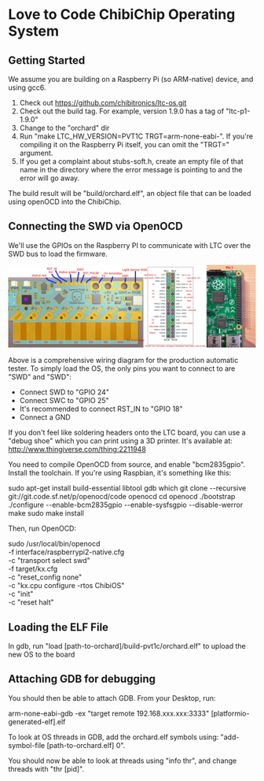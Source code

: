 # Love to Code ChibiChip Operating System

## Getting Started

We assume you are building on a Raspberry Pi (so ARM-native) device,
and using gcc6. 

1. Check out https://github.com/chibitronics/ltc-os.git
2. Check out the build tag.  For example, version 1.9.0 has a tag of "ltc-p1-1.9.0"
3. Change to the "orchard" dir
4. Run "make LTC_HW_VERSION=PVT1C TRGT=arm-none-eabi-".  If you're compiling it on the Raspberry Pi itself, you can omit the "TRGT=" argument.
5. If you get a complaint about stubs-soft.h, create an empty file of that name in the directory where the error message
is pointing to and the error will go away.

The build result will be "build/orchard.elf", an object file that can be
loaded using openOCD into the ChibiChip.

## Connecting the SWD via OpenOCD

We'll use the GPIOs on the Raspberry PI to communicate with LTC over
the SWD bus to load the firmware.

![wiring diagram](ltc-jig.jpg)

Above is a comprehensive wiring diagram for the production automatic tester. To simply load the OS, the only
pins you want to connect to are "SWD" and "SWD":

* Connect SWD to "GPIO 24"
* Connect SWC to "GPIO 25"
* It's recommended to connect RST_IN to "GPIO 18"
* Connect a GND

If you don't feel like soldering headers onto the LTC board, you can use a "debug shoe" which you can print using a 3D printer.
It's available at: http://www.thingiverse.com/thing:2211948

You need to compile OpenOCD from source, and enable "bcm2835gpio".  Install the toolchain.  If you're using Raspbian, it's something like this:

 sudo apt-get install build-essential libtool gdb which
 git clone --recursive git://git.code.sf.net/p/openocd/code openocd
 cd openocd
 ./bootstrap
 ./configure --enable-bcm2835gpio --enable-sysfsgpio --disable-werror
 make
 sudo make install

Then, run OpenOCD:

 sudo /usr/local/bin/openocd \
  -f interface/raspberrypi2-native.cfg \
  -c "transport select swd" \
  -f target/kx.cfg \
  -c "reset_config none" \
  -c "kx.cpu configure -rtos ChibiOS" \
  -c "init" \
  -c "reset halt"

## Loading the ELF File

In gdb, run "load [path-to-orchard]/build-pvt1c/orchard.elf" to upload the new OS to the board

## Attaching GDB for debugging

You should then be able to attach GDB.  From your Desktop, run:

 arm-none-eabi-gdb -ex "target remote 192.168.xxx.xxx:3333" [platformio-generated-elf].elf

To look at OS threads in GDB, add the orchard.elf symbols using: "add-symbol-file [path-to-orchard.elf] 0".

You should now be able to look at threads using "info thr", and change threads with "thr [pid]".

